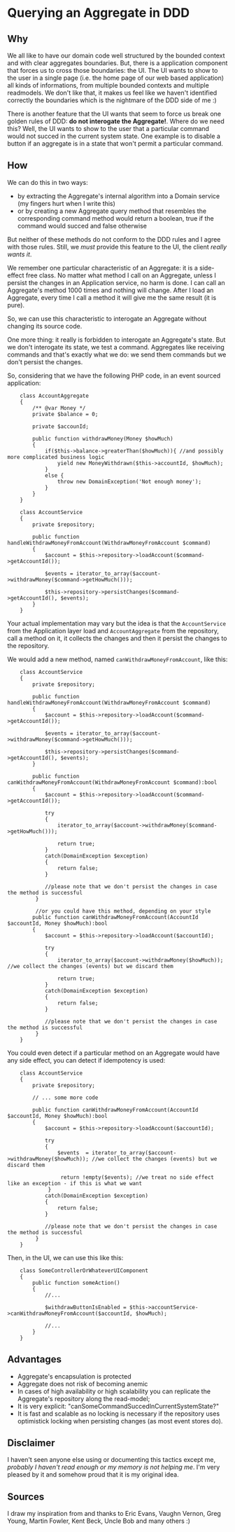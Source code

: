 # Querying an Aggregate in DDD

## Why

We all like to have our domain code well structured by the bounded context and with clear aggregates boundaries.
But, there is a application component that forces us to cross those boundaries: the  UI.
The UI wants to show to the user in a single page (i.e. the home page of our web based application) all kinds of informations,
from multiple bounded contexts and multiple readmodels. We don't like that, it makes us feel like we haven't identified correctly the boundaries which is the nightmare of the DDD side of me :)

There is another feature that the UI wants that seem to force us break one golden rules of DDD: **do not interogate the Aggregate!**.
Where do we need this? Well, the UI wants to show to the user that a particular command would not succed in the current system state.
One example is to disable a button if an aggregate is in a state that won't permit a particular command.

## How
We can do this in two ways:

- by extracting the Aggregate's internal algorithm into a Domain service (my fingers hurt when I write this)
- or by creating a new Aggregate query method that resembles the corresponding command method would return a boolean, true if the command would succed and false otherwise

But neither of these methods do not conform to the DDD rules and I agree with those rules. Still, we *must* provide this feature to the UI, the client *really wants it*.

We remember one particular characteristic of an Aggregate: it is a side-effect free class. No matter what method I call on an Aggregate, unless I persist the changes in an Application service, no harm is done.
I can call an Aggregate's method 1000 times and nothing will change. After I load an Aggregate, every time I call a method it will give me the same result (it is pure).

So, we can use this characteristic to interogate an Aggregate without changing its source code.

One more thing: it really is forbidden to interogate an Aggregate's state. But we don't interogate its state, we test a command. Aggregates like receiving commands and that's exactly what we do: we send them commands but we don't persist the changes.


So, considering that we have the following PHP code, in an event sourced application:

```
    class AccountAggregate
    {
        /** @var Money */
        private $balance = 0;

        private $accounId;

        public function withdrawMoney(Money $howMuch)
        {
            if($this->balance->greaterThan($howMuch)){ //and possibly more complicated business logic
                yield new MoneyWithdrawn($this->accountId, $howMuch);
            }
            else {
                throw new DomainException('Not enough money');
            }
        }
    }

    class AccountService
    {
        private $repository;

        public function handleWithdrawMoneyFromAccount(WithdrawMoneyFromAccount $command)
        {
            $account = $this->repository->loadAccount($command->getAccountId());

            $events = iterator_to_array($account->withdrawMoney($command->getHowMuch()));

            $this->repository->persistChanges($command->getAccountId(), $events);
        }
    }
```

Your actual implementation may vary but the idea is that the `AccountService` from the Application layer load and `AccountAggregate` from
the repository, call a method on it, it collects the changes and then it persist the changes to the repository.

We would add a new method, named `canWithdrawMoneyFromAccount`, like this:

```
    class AccountService
    {
        private $repository;

        public function handleWithdrawMoneyFromAccount(WithdrawMoneyFromAccount $command)
        {
            $account = $this->repository->loadAccount($command->getAccountId());

            $events = iterator_to_array($account->withdrawMoney($command->getHowMuch()));

            $this->repository->persistChanges($command->getAccountId(), $events);
        }

        public function canWithdrawMoneyFromAccount(WithdrawMoneyFromAccount $command):bool
        {
            $account = $this->repository->loadAccount($command->getAccountId());

            try
            {
                iterator_to_array($account->withdrawMoney($command->getHowMuch()));

                return true;
            }
            catch(DomainException $exception)
            {
                return false;
            }

            //please note that we don't persist the changes in case the method is successful
         }

         //or you could have this method, depending on your style
        public function canWithdrawMoneyFromAccount(AccountId $accountId, Money $howMuch):bool
        {
            $account = $this->repository->loadAccount($accountId);

            try
            {
                iterator_to_array($account->withdrawMoney($howMuch)); //we collect the changes (events) but we discard them

                return true;
            }
            catch(DomainException $exception)
            {
                return false;
            }

            //please note that we don't persist the changes in case the method is successful
         }
    }
```

You could even detect if a particular method on an Aggregate would have any side effect, you can detect if idempotency is used:

```
    class AccountService
    {
        private $repository;

        // ... some more code

        public function canWithdrawMoneyFromAccount(AccountId $accountId, Money $howMuch):bool
        {
            $account = $this->repository->loadAccount($accountId);

            try
            {
                $events  = iterator_to_array($account->withdrawMoney($howMuch)); //we collect the changes (events) but we discard them

                 return !empty($events); //we treat no side effect like an exception - if this is what we want
             }
            catch(DomainException $exception)
            {
                return false;
            }

            //please note that we don't persist the changes in case the method is successful
         }
    }
```

Then, in the UI, we can use this like this:

```
    class SomeControllerOrWhateverUIComponent
    {
        public function someAction()
        {
            //...

            $withdrawButtonIsEnabled = $this->accountService->canWithdrawMoneyFromAccount($accountId, $howMuch);

            //...
        }
    }
```

## Advantages

- Aggregate's encapsulation is protected
- Aggregate does not risk of becoming anemic
- In cases of high availability or high scalability you can replicate the Aggregate's repository along the read-model;
- It is very explicit: "canSomeCommandSuccedInCurrentSystemState?"
- It is fast and scalable as no locking is necessary if the repository uses optimistick locking when persisting changes (as most event stores do).

## Disclaimer

I haven't seen anyone else using or documenting this tactics except me, *probably I haven't read enough or my memory is not helping me*. I'm very pleased by it and somehow proud that it is my original idea.

## Sources

I draw my inspiration from and thanks to Eric Evans, Vaughn Vernon, Greg Young, Martin Fowler, Kent Beck, Uncle Bob and many others :)

